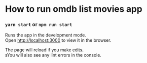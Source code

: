 # How to run omdb list movies app 

### `yarn start` or  `npm run start`

Runs the app in the development mode.\
Open [http://localhost:3000](http://localhost:3000) to view it in the browser.

The page will reload if you make edits.\
sYou will also see any lint errors in the console.